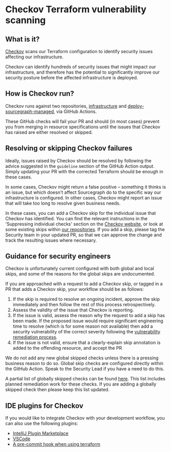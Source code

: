 # Checkov Terraform vulnerability scanning

## What is it?

[Checkov](https://www.checkov.io/1.Welcome/What%20is%20Checkov.html) scans our
Terraform configuration to identify security issues affecting our infrastructure.

Checkov can identify hundreds of security issues that might impact our infrastructure,
and therefore has the potential to significantly improve our security posture
before the affected infrastructure is deployed.

## How is Checkov run?

Checkov runs against two repositories, [infrastructure][0] and [deploy-sourcegraph-managed][1],
via GitHub Actions.

These GitHub checks will fail your PR and should (in most cases) prevent you from
merging in resource specifications until the issues that Checkov has raised are
either resolved or skipped.

## Resolving or skipping Checkov failures

Ideally, issues raised by Checkov should be resolved by following the advice suggested
in the `guideline` section of the GitHub Action output. Simply updating your PR
with the corrected Terraform should be enough in these cases.

In some cases, Checkov might return a false positive – something it thinks is an
issue, but which doesn't affect Sourcegraph do to the specific way our infrastructure
is configured. In other cases, Checkov might report an issue that will take too
long to resolve given business needs.

In these cases, you can add a Checkov skip for the individual issue that Checkov
has identified. You can find the relevant instructions in the 'Suppressing
individual checks' section on the [Checkov website][4], or look at some existing
skips within [our repositories][5]. If you add a skip, please tag the Security
team in your updated PR, so that we can approve the change and track the resulting
issues where necessary.

## Guidance for security engineers

Checkov is unfortunately current configured with both global and local skips, and
some of the reasons for the global skips are undocumented.

If you are approached with a request to add a Checkov skip, or tagged in a PR that
adds a Checkov skip, your workflow should be as follows:

1. If the skip is required to resolve an ongoing incident, approve the skip immediately
   and then follow the rest of this process retrospectively.
1. Assess the validity of the issue that Checkov is reporting.
1. If the issue is valid, assess the reason why the request to add a skip has
   been made. If the proposed issue would require significant engineering time
   to resolve (which is for some reason not available) then add a security
   vulnerability of the correct severity following the [vulnerability remediation
   process][2].
1. If the issue is not valid, ensure that a clearly-explain skip annotation is
   added to the offending resource, and accept the PR

We do not add any new global skipped checks unless there is a pressing business
reason to do so. Global skip checks are configured directly within the GitHub
Action. Speak to the Security Lead if you have a need to do this.

A partial list of globally skipped checks can be found [here][3]. This list
includes planned remediation work for these checks. If you are adding a globally
skipped check then please keep this list updated.

## IDE plugins for Checkov

If you would like to integrate Checkov with your development workflow, you can
also use the following plugins:

- [IntelliJ Plugin Marketplace](https://plugins.jetbrains.com/plugin/17721-checkov)
- [VSCode](https://github.com/bridgecrewio/checkov-vscode)
- [A pre-commit hook when using terraform](https://www.checkov.io/4.Integrations/pre-commit.html)

[0]: https://github.com/sourcegraph/infrastructure/
[1]: https://github.com/sourcegraph/deploy-sourcegraph-managed/
[2]: ./vulnerability-management-process.md
[3]: https://docs.google.com/spreadsheets/d/1s1wX-SkBT_oFPGV92TlxJJUEi33uqkxr72HuBXgVIbg/edit#gid=0
[4]: https://www.checkov.io/2.Basics/Suppressing%20and%20Skipping%20Policies.html
[5]: https://sourcegraph.sourcegraph.com/search?q=context:sourcegraph+repo:%5Egithub%5C.com/sourcegraph/infrastructure%24+checkov:skip&patternType=literal
